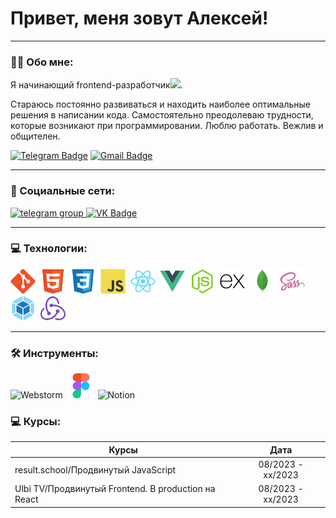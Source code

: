 
# Привет, меня зовут Алексей!

--- 
### :man_technologist: Обо мне:

Я начинающий frontend-разработчик<img src="https://media.giphy.com/media/WUlplcMpOCEmTGBtBW/giphy.gif" width="30px">. 

Стараюсь постоянно развиваться и находить наиболее оптимальные решения в написании кода. Самостоятельно преодолеваю трудности, которые возникают при программировании. Люблю работать. Вежлив и общителен.

[![Telegram Badge](https://img.shields.io/badge/-BoevAleksey-blue?style=flat&logo=Telegram&logoColor=white)](https://t.me/draussen10) [![Gmail Badge](https://img.shields.io/badge/-Gmail-red?style=flat&logo=Gmail&logoColor=white)](mailto:boev2016@gmail.com)

---

### 🤝 Социальные сети:

  <div id="badges">
    <a href="https://t.me/draussen10" target="_blank">
      <img src="https://cdn-icons-png.flaticon.com/512/2111/2111646.png" width="40" height="40" alt="telegram group" />
    </a>
    <a href="https://vk.com/draussen10" target="_blank">
      <img src="https://cdn-icons-png.flaticon.com/512/145/145813.png" width="40" height="40" alt="VK Badge"/>
    </a>
  </div>

---

### 💻 Технологии:

<div>
  <img src="https://github.com/devicons/devicon/blob/master/icons/git/git-original.svg" title="git" alt="git" width="40" height="40"/>&nbsp
  <img src="https://github.com/devicons/devicon/blob/master/icons/html5/html5-original.svg" title="html5" alt="html5" width="40" height="40"/>&nbsp
  <img src="https://github.com/devicons/devicon/blob/master/icons/css3/css3-original.svg" title="css" alt="css" width="40" height="40"/>&nbsp
  <img src="https://github.com/devicons/devicon/blob/master/icons/javascript/javascript-original.svg" title="javascript" alt="javascript" width="40" height="40"/>&nbsp
  <img src="https://github.com/devicons/devicon/blob/master/icons/react/react-original.svg" title="reactjs" alt="reactjs" width="40" height="40"/>&nbsp
  <img src="https://github.com/devicons/devicon/blob/master/icons/vuejs/vuejs-original.svg" title="vuejs" alt="javascript" width="40" height="40"/>&nbsp
  <img src="https://github.com/devicons/devicon/blob/master/icons/nodejs/nodejs-original.svg" title="nodejs" alt="nodejs" width="40" height="40"/>&nbsp
  <img src="https://github.com/devicons/devicon/blob/master/icons/express/express-original.svg" title="express" alt="express" width="40" height="40"/>&nbsp
  <img src="https://github.com/devicons/devicon/blob/master/icons/mongodb/mongodb-original.svg" title="mongodb" alt="mongodb" width="40" height="40"/>&nbsp
  <img src="https://github.com/devicons/devicon/blob/master/icons/sass/sass-original.svg" title="sass/scss" alt="sass/scss" width="40" height="40"/>&nbsp;
  <img src="https://github.com/devicons/devicon/blob/master/icons/webpack/webpack-original.svg" title="webpack" alt="webpack" width="40" height="40"/>&nbsp;
  <img src="https://github.com/devicons/devicon/blob/master/icons/redux/redux-original.svg" title="redux" alt="redux" width="40" height="40"/>&nbsp;
</div>

---

### 🛠 Инструменты:

<div>
  <img src="https://upload.wikimedia.org/wikipedia/commons/thumb/c/c0/WebStorm_Icon.svg/1200px-WebStorm_Icon.svg.png" title="Notion" alt="Webstorm" width="40" height="40"/>&nbsp;
  <img src="https://github.com/devicons/devicon/blob/master/icons/figma/figma-original.svg" title="figma" alt="figma" width="40" height="40"/>&nbsp;
  <img src="https://upload.wikimedia.org/wikipedia/commons/e/e9/Notion-logo.svg" title="Notion" alt="Notion" width="40" height="40"/>&nbsp;

### 💻 Курсы:

| Курсы                                                           | Дата              |
| ----------------------------------------------------------------| :---------------: |
| result.school/Продвинутый JavaScript                            | 08/2023 - xx/2023 |
| Ulbi TV/Продвинутый Frontend. В production на React             | 08/2023 - xx/2023 |
